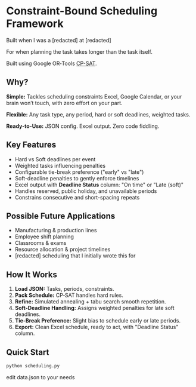 # Constraint-Bound Scheduling Framework

Built when I was a [redacted] at [redacted]

For when planning the task takes longer than the task itself.

Built using Google OR‑Tools [CP-SAT](https://developers.google.com/optimization/cp/cp_solver).

## Why?

 **Simple:** Tackles scheduling constraints Excel, Google Calendar, or your brain won’t touch, with zero effort on your part.

 **Flexible:** Any task type, any period, hard or soft deadlines, weighted tasks.

 **Ready-to-Use:** JSON config. Excel output. Zero code fiddling.

## Key Features

* Hard vs Soft deadlines per event
* Weighted tasks influencing penalties
* Configurable tie-break preference ("early" vs "late")
* Soft-deadline penalties to gently enforce timelines
* Excel output with **Deadline Status** column: "On time" or "Late (soft)"
* Handles reserved, public holiday, and unavailable periods
* Constrains consecutive and short-spacing repeats

## Possible Future Applications

* Manufacturing & production lines
* Employee shift planning
* Classrooms & exams
* Resource allocation & project timelines
* [redacted] scheduling that I initially wrote this for

## How It Works

1. **Load JSON:** Tasks, periods, constraints.
2. **Pack Schedule:** CP‑SAT handles hard rules.
3. **Refine:** Simulated annealing + tabu search smooth repetition.
4. **Soft-Deadline Handling:** Assigns weighted penalties for late soft deadlines.
5. **Tie-Break Preference:** Slight bias to schedule early or late periods.
6. **Export:** Clean Excel schedule, ready to act, with "Deadline Status" column.

## Quick Start

```cmd
python scheduling.py
```
edit data.json to your needs
